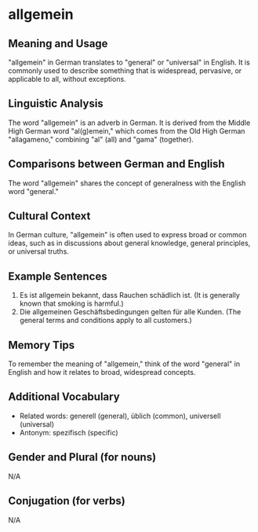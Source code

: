 # allgemein
## Meaning and Usage
"allgemein" in German translates to "general" or "universal" in English. It is commonly used to describe something that is widespread, pervasive, or applicable to all, without exceptions.

## Linguistic Analysis
The word "allgemein" is an adverb in German. It is derived from the Middle High German word "al(g)emein," which comes from the Old High German "allagameno," combining "al" (all) and "gama" (together).

## Comparisons between German and English
The word "allgemein" shares the concept of generalness with the English word "general."

## Cultural Context
In German culture, "allgemein" is often used to express broad or common ideas, such as in discussions about general knowledge, general principles, or universal truths.

## Example Sentences
1. Es ist allgemein bekannt, dass Rauchen schädlich ist. (It is generally known that smoking is harmful.)
2. Die allgemeinen Geschäftsbedingungen gelten für alle Kunden. (The general terms and conditions apply to all customers.)

## Memory Tips
To remember the meaning of "allgemein," think of the word "general" in English and how it relates to broad, widespread concepts.

## Additional Vocabulary
- Related words: generell (general), üblich (common), universell (universal)
- Antonym: spezifisch (specific)

## Gender and Plural (for nouns)
N/A

## Conjugation (for verbs)
N/A